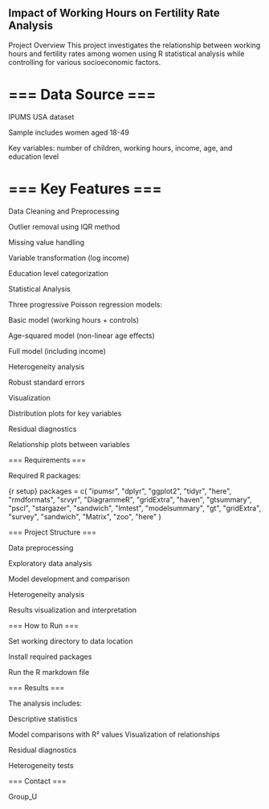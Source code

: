 ## Impact of Working Hours on Fertility Rate Analysis

Project Overview This project investigates the relationship between working hours and fertility rates among women using R statistical analysis while controlling for various socioeconomic factors.

# === Data Source ===

IPUMS USA dataset

Sample includes women aged 18-49

Key variables: number of children, working hours, income, age, and education level

# === Key Features ===

Data Cleaning and Preprocessing

Outlier removal using IQR method

Missing value handling

Variable transformation (log income)

Education level categorization

Statistical Analysis

Three progressive Poisson regression models:

Basic model (working hours + controls)

Age-squared model (non-linear age effects)

Full model (including income)

Heterogeneity analysis

Robust standard errors

Visualization

Distribution plots for key variables

Residual diagnostics

Relationship plots between variables

=== Requirements ===

Required R packages:

{r setup}
packages = c(
    "ipumsr", 
    "dplyr", 
    "ggplot2", 
    "tidyr", 
    "here", 
    "rmdformats", 
    "srvyr",
    "DiagrammeR",
    "gridExtra",
    "haven",
    "gtsummary",
    "pscl",
    "stargazer",
    "sandwich",
    "lmtest",
    "modelsummary",
    "gt",
    "gridExtra",
    "survey",
    "sandwich",
    "Matrix",
    "zoo",
    "here"
)


=== Project Structure ===

Data preprocessing

Exploratory data analysis

Model development and comparison

Heterogeneity analysis

Results visualization and interpretation

=== How to Run ===

Set working directory to data location

Install required packages

Run the R markdown file

=== Results ===

The analysis includes:

Descriptive statistics

Model comparisons with R² values Visualization of relationships

Residual diagnostics

Heterogeneity tests

=== Contact ===

Group_U
